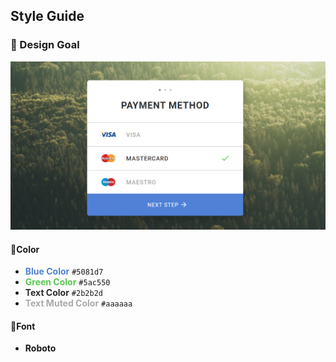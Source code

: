## Style Guide

### 🎯 Design Goal

![preview image](./design/preview.png "Design Goal")

#### 🎨Color

- <span style="color:#5081d7">**Blue Color**</span> `#5081d7`
- <span style="color:#5ac550">**Green Color**</span> `#5ac550`
- <span style="color:#2b2b2d ">**Text Color**</span> `#2b2b2d`
- <span style="color:#aaaaaa ">**Text Muted Color**</span> `#aaaaaa`

#### 🌌Font

- **Roboto**
